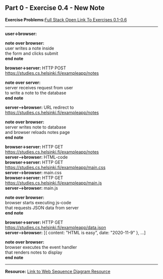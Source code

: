 ## Part 0 - Exercise 0.4 - New Note

**Exercise Problems:**[Full Stack Open Link To Exercises 0.1-0.6](https://fullstackopen.com/en/part0/fundamentals_of_web_apps#exercises-0-1-0-6)

---

**user->browser:** 

**note over browser:**<br/>
user writes a note inside<br/> 
the form and clicks submit<br/>
**end note**<br/>

**browser->server:** HTTP POST https://studies.cs.helsinki.fi/exampleapp/notes<br/>

**note over server:**<br/>
server receives request from user<br/> 
to write a note to the database<br/>
**end note**<br/>

**server-->browser:** URL redirect to https://studies.cs.helsinki.fi/exampleapp/notes

**note over browser:**<br/>
server writes note to database<br/> 
and browser reloads notes page<br/>
**end note**<br/>

**browser->server:** HTTP GET https://studies.cs.helsinki.fi/exampleapp/notes<br/>
**server-->browser:** HTML-code<br/>
**browser->server:** HTTP GET https://studies.cs.helsinki.fi/exampleapp/main.css<br/>
**server-->browser:** main.css<br/>
**browser->server:** HTTP GET https://studies.cs.helsinki.fi/exampleapp/main.js<br/>
**server-->browser:** main.js<br/>

**note over browser:**<br/>
browser starts executing js-code<br/>
that requests JSON data from server<br/>
**end note**<br/>

**browser->server:** HTTP GET https://studies.cs.helsinki.fi/exampleapp/data.json<br/>
**server-->browser:** [{ content: "HTML is easy", date: "2020-11-9" }, ...]<br/>

**note over browser:**<br/>
browser executes the event handler<br/> 
that renders notes to display<br/>
**end note**<br/>

---
**Resource:** [Link to Web Sequence Diagram Resource](https://www.websequencediagrams.com/)
